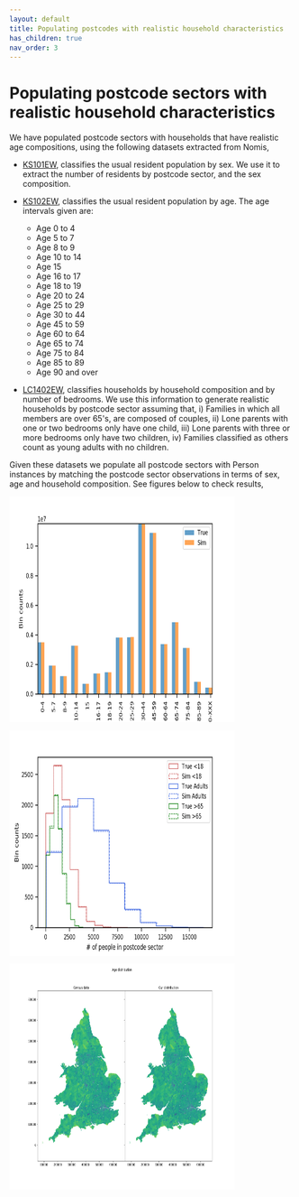 ```yaml
---
layout: default
title: Populating postcodes with realistic household characteristics
has_children: true
nav_order: 3
---
```


Populating postcode sectors with realistic household characteristics
========
We have populated postcode sectors with households that have realistic age compositions, using the following datasets extracted from Nomis,
- [KS101EW](https://www.nomisweb.co.uk/census/2011/ks101ew), classifies the usual resident population by sex. We use it to extract the number of residents by postcode sector, and the sex composition.
- [KS102EW](https://www.nomisweb.co.uk/census/2011/ks102ew), classifies the usual resident population by age. The age intervals given are:

    + Age 0 to 4

    - Age 5 to 7
    - Age 8 to 9
    - Age 10 to 14
    - Age 15
    - Age 16 to 17
    - Age 18 to 19
    - Age 20 to 24
    - Age 25 to 29
    - Age 30 to 44
    - Age 45 to 59
    - Age 60 to 64
    - Age 65 to 74
    - Age 75 to 84
    - Age 85 to 89
    - Age 90 and over

- [LC1402EW](https://www.nomisweb.co.uk/census/2011/lc1402ew), classifies households by household composition and by number of bedrooms. We use this information to generate realistic households by postcode sector assuming that, i) Families in which all members are over 65's, are composed of couples, ii) Lone parents with one or two bedrooms only have one child, iii) Lone parents with three or more bedrooms only have two children, iv) Families classified as others count as young adults with no children.

Given these datasets we populate all postcode sectors with Person instances by matching the postcode sector observations in terms of sex, age and household composition. See figures below to check results,

<img src="images/overall_ages.png" alt="Kitten"
	title="Total number of residents in given age range" width="400" height="400" align="middle" />

<img src="images/ages_postcodes.png" alt="Kitten"
	title="Distribution of residents per postcode sector per age category" width="400" height="400" align="middle" />

<img src="images/age_dist.png" alt="Kitten"
	title="England and Wales age distribution per postcode. Comparison between census data and distribution after people allocation." width="400" height="400" align="middle" />

